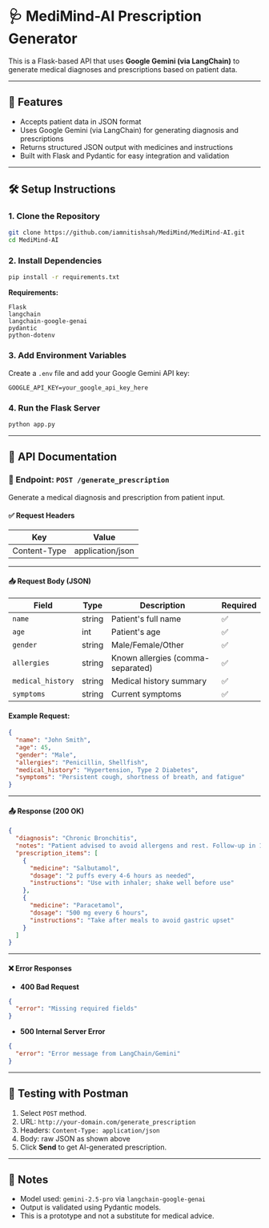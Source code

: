 # 🩺 MediMind-AI Prescription Generator

This is a Flask-based API that uses **Google Gemini (via LangChain)** to generate medical diagnoses and prescriptions based on patient data.

---

## 🚀 Features

- Accepts patient data in JSON format
- Uses Google Gemini (via LangChain) for generating diagnosis and prescriptions
- Returns structured JSON output with medicines and instructions
- Built with Flask and Pydantic for easy integration and validation

---

## 🛠️ Setup Instructions

### 1. Clone the Repository

```bash
git clone https://github.com/iamnitishsah/MediMind/MediMind-AI.git
cd MediMind-AI
````

### 2. Install Dependencies

```bash
pip install -r requirements.txt
```

**Requirements:**

```
Flask
langchain
langchain-google-genai
pydantic
python-dotenv
```

### 3. Add Environment Variables

Create a `.env` file and add your Google Gemini API key:

```env
GOOGLE_API_KEY=your_google_api_key_here
```

### 4. Run the Flask Server

```bash
python app.py
```

---

## 📡 API Documentation

### 🔹 Endpoint: `POST /generate_prescription`

Generate a medical diagnosis and prescription from patient input.

#### ✅ Request Headers

| Key          | Value            |
| ------------ | ---------------- |
| Content-Type | application/json |

---

#### 📥 Request Body (JSON)

| Field             | Type   | Description                       | Required |
| ----------------- | ------ | --------------------------------- | -------- |
| `name`            | string | Patient's full name               | ✅        |
| `age`             | int    | Patient's age                     | ✅        |
| `gender`          | string | Male/Female/Other                 | ✅        |
| `allergies`       | string | Known allergies (comma-separated) | ✅        |
| `medical_history` | string | Medical history summary           | ✅        |
| `symptoms`        | string | Current symptoms                  | ✅        |

#### Example Request:

```json
{
  "name": "John Smith",
  "age": 45,
  "gender": "Male",
  "allergies": "Penicillin, Shellfish",
  "medical_history": "Hypertension, Type 2 Diabetes",
  "symptoms": "Persistent cough, shortness of breath, and fatigue"
}
```

---

#### 📤 Response (200 OK)

```json
{
  "diagnosis": "Chronic Bronchitis",
  "notes": "Patient advised to avoid allergens and rest. Follow-up in 1 week.",
  "prescription_items": [
    {
      "medicine": "Salbutamol",
      "dosage": "2 puffs every 4-6 hours as needed",
      "instructions": "Use with inhaler; shake well before use"
    },
    {
      "medicine": "Paracetamol",
      "dosage": "500 mg every 6 hours",
      "instructions": "Take after meals to avoid gastric upset"
    }
  ]
}
```

---

#### ❌ Error Responses

* **400 Bad Request**

```json
{
  "error": "Missing required fields"
}
```

* **500 Internal Server Error**

```json
{
  "error": "Error message from LangChain/Gemini"
}
```

---

## 🧪 Testing with Postman

1. Select `POST` method.
2. URL: `http://your-domain.com/generate_prescription`
3. Headers: `Content-Type: application/json`
4. Body: raw JSON as shown above
5. Click **Send** to get AI-generated prescription.

---

## 📌 Notes

* Model used: `gemini-2.5-pro` via `langchain-google-genai`
* Output is validated using Pydantic models.
* This is a prototype and not a substitute for medical advice.
